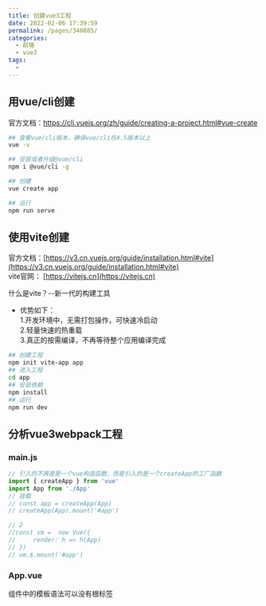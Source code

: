 ```yaml
---
title: 创建vue3工程
date: 2022-02-06 17:39:59
permalink: /pages/340885/
categories: 
  - 前端
  - vue3
tags: 
  - 
---
```


## 用vue/cli创建

官方文档：https://cli.vuejs.org/zh/guide/creating-a-project.html#vue-create

```bash
## 查看vue/cli版本，确保vue/cli在4.5版本以上
vue -v

## 安装或者升级@vue/cli
npm i @vue/cli -g

## 创建
vue create app

## 运行
npm run serve

```

## 使用vite创建
官方文档：[https://v3.cn.vuejs.org/guide/installation.html#vite](https://v3.cn.vuejs.org/guide/installation.html#vite)  
vite官网： [https://vitejs.cn](https://vitejs.cn)

什么是vite？--新一代的构建工具
  * 优势如下：  
    1.开发环境中，无需打包操作，可快速冷启动  
    2.轻量快速的热重载  
    3.真正的按需编译，不再等待整个应用编译完成
```bash
## 创建工程
npm init vite-app app
## 进入工程
cd app
## 安装依赖
npm install
## 运行
npm run dev
```
## 分析vue3webpack工程
### main.js
```js
// 引入的不再是是一个vue构造函数，而是引入的是一个createApp的工厂函数
import { createApp } from 'vue'
import App from './App'
// 挂载
// const app = createApp(App)
// createApp(App).mount('#app')

// 2
//const vm =  new Vue({
//     render: h => h(App)
// })
// vm.$.mount('#app')
```

### App.vue

组件中的模板语法可以没有根标签

